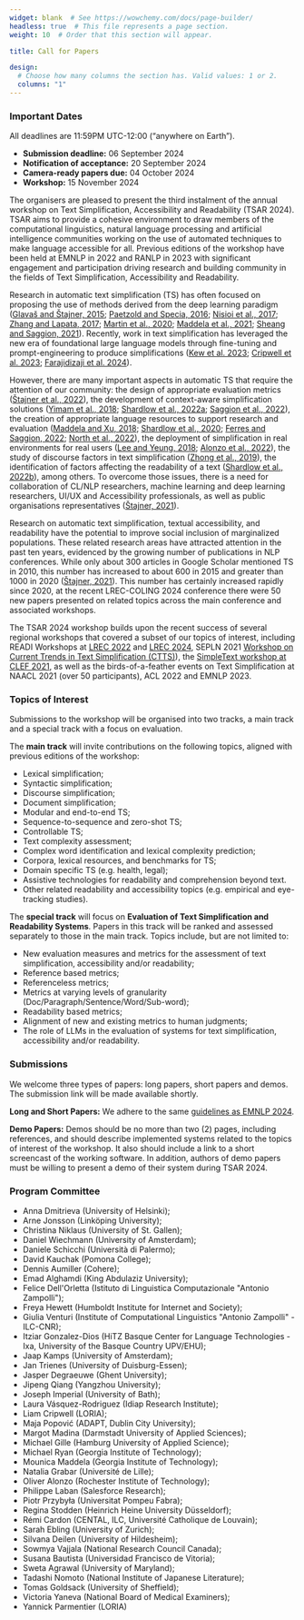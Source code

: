 ```yaml
---
widget: blank  # See https://wowchemy.com/docs/page-builder/
headless: true  # This file represents a page section.
weight: 10  # Order that this section will appear.

title: Call for Papers

design:
  # Choose how many columns the section has. Valid values: 1 or 2.
  columns: "1"
---
```


### Important Dates

All deadlines are 11:59PM UTC-12:00 (“anywhere on Earth”).

- **Submission deadline:** 06 September 2024
- **Notification of acceptance:** 20 September 2024
- **Camera-ready papers due:** 04 October 2024
- **Workshop:** 15 November 2024


The organisers are pleased to present the third instalment of the annual workshop on Text Simplification, Accessibility and Readability (TSAR 2024). TSAR aims to provide a cohesive environment to draw members of the computational linguistics, natural language processing and artificial intelligence communities working on the use of automated techniques to make language accessible for all. Previous editions of the workshop have been held at EMNLP in 2022 and RANLP in 2023 with significant engagement and participation driving research and building community in the fields of Text Simplification, Accessibility and Readability.

Research in automatic text simplification (TS) has often focused on proposing the use of methods derived from the deep learning paradigm ([Glavaš and Štajner, 2015](https://aclanthology.org/P15-2011/); [Paetzold and Specia, 2016](https://ojs.aaai.org/index.php/AAAI/article/view/9885); [Nisioi et al., 2017](https://aclanthology.org/P17-2014/); [Zhang and Lapata, 2017](https://aclanthology.org/D17-1062/); [Martin et al., 2020](https://aclanthology.org/2020.lrec-1.577/); [Maddela et al., 2021](https://aclanthology.org/2021.naacl-main.277/); [Sheang and Saggion, 2021](https://aclanthology.org/2021.inlg-1.38/)). Recently, work in text simplification has leveraged the new era of foundational large language models through fine-tuning and prompt-engineering to produce simplifications ([Kew et al. 2023](https://aclanthology.org/2023.emnlp-main.821/); [Cripwell et al. 2023](https://aclanthology.org/2023.eacl-main.70/); [Farajidizaji et al. 2024](https://aclanthology.org/2024.lrec-main.815/)).  

However, there are many important aspects in automatic TS that require the attention of our community: the design of appropriate evaluation metrics ([Štajner et al., 2022](https://www.frontiersin.org/journals/artificial-intelligence/articles/10.3389/frai.2022.991242/full)), the development of context-aware simplification solutions ([Yimam et al., 2018](https://aclanthology.org/W18-0507/); [Shardlow et al., 2022a](https://aclanthology.org/2021.semeval-1.1/); [Saggion et al., 2022](https://aclanthology.org/2022.tsar-1.31/)), the creation of appropriate language resources to support research and evaluation ([Maddela and Xu, 2018](https://aclanthology.org/D18-1410/); [Shardlow et al., 2020](https://aclanthology.org/2020.readi-1.9/); [Ferres and Saggion, 2022](https://aclanthology.org/2022.lrec-1.383/); [North et al., 2022](https://aclanthology.org/2022.coling-1.529/)), the deployment of simplification in real environments for real users ([Lee and Yeung, 2018](https://aclanthology.org/C18-1019/); [Alonzo et al., 2022](https://aclanthology.org/2022.tsar-1.11/)), the study of discourse factors in text simplification ([Zhong et al., 2019](https://cdn.aaai.org/ojs/6520/6520-13-9745-1-10-20200517.pdf)), the identification of factors affecting the readability of a text ([Shardlow et al., 2022b](https://link.springer.com/article/10.1007/s10579-022-09588-2)), among others.  To overcome those issues, there is a need for collaboration of CL/NLP researchers, machine learning and deep learning researchers, UI/UX and Accessibility professionals, as well as public organisations representatives ([Štajner, 2021](https://aclanthology.org/2021.findings-acl.233/)).

Research on automatic text simplification, textual accessibility, and readability have the potential to improve social inclusion of marginalized populations. These related research areas have attracted attention in the past ten years, evidenced by the growing number of publications in NLP conferences. While only about 300 articles in Google Scholar mentioned TS in 2010, this number has increased to about 600 in 2015 and greater than 1000 in 2020 ([Štajner, 2021](https://aclanthology.org/2021.findings-acl.233/)). This number has certainly increased rapidly since 2020, at the recent LREC-COLING 2024 conference there were 50 new papers presented on related topics across the main conference and associated workshops.

The TSAR 2024 workshop builds upon the recent success of several regional workshops that covered a subset of our topics of interest, including READI Workshops at [LREC 2022](https://cental.uclouvain.be/readi2022/) and [LREC 2024](https://cental.uclouvain.be/readi2024/), SEPLN 2021 [Workshop on Current Trends in Text Simplification (CTTS)](https://taln.upf.edu/pages/cttsr2021-ws/)), the [SimpleText workshop at CLEF 2021](https://simpletext-project.com/2021/clef/en/), as well as the birds-of-a-feather events on Text Simplification at NAACL 2021 (over 50 participants), ACL 2022 and EMNLP 2023.


### Topics of Interest

Submissions to the workshop will be organised into two tracks, a main track and a special track with a focus on evaluation. 

The **main track** will invite contributions on the following topics, aligned with previous editions of the workshop:
- Lexical simplification;
- Syntactic simplification;
- Discourse simplification;
- Document simplification;
- Modular and end-to-end TS;
- Sequence-to-sequence and zero-shot TS;
- Controllable TS;
- Text complexity assessment;
- Complex word identification and lexical complexity prediction;
- Corpora, lexical resources, and benchmarks for TS;
- Domain specific TS (e.g. health, legal);
- Assistive technologies for readability and comprehension beyond text.
- Other related readability and accessibility topics (e.g. empirical and eye-tracking studies).

The **special track** will focus on **Evaluation of Text Simplification and Readability Systems**. Papers in this track will be ranked and assessed separately to those in the main track. Topics include, but are not limited to:
- New evaluation measures and metrics for the assessment of text simplification, accessibility and/or readability;
- Reference based metrics;
- Referenceless metrics;
- Metrics at varying levels of granularity (Doc/Paragraph/Sentence/Word/Sub-word);
- Readability based metrics;
- Alignment of new and existing metrics to human judgments;
- The role of LLMs in the evaluation of systems for text simplification, accessibility and/or readability.


### Submissions

We welcome three types of papers: long papers, short papers and demos. The submission link will be made available shortly.

**Long and Short Papers:** We adhere to the same [guidelines as EMNLP 2024](https://2024.emnlp.org/calls/main_conference_papers/#paper-submission-details).

**Demo Papers:** Demos should be no more than two (2) pages, including references, and should describe implemented systems related to the topics of interest of the workshop. It also should include a link to a short screencast of the working software. In addition, authors of demo papers must be willing to present a demo of their system during TSAR 2024.


### Program Committee

- Anna Dmitrieva (University of Helsinki); 
- Arne Jonsson (Linköping University);
- Christina Niklaus (University of St. Gallen);
- Daniel Wiechmann (University of Amsterdam);
- Daniele Schicchi (Università di Palermo);
- David Kauchak (Pomona College);
- Dennis Aumiller (Cohere);
- Emad Alghamdi (King Abdulaziz University);
- Felice Dell'Orletta (Istituto di Linguistica Computazionale "Antonio Zampolli");
- Freya Hewett (Humboldt Institute for Internet and Society);
- Giulia Venturi (Institute of Computational Linguistics "Antonio Zampolli" - ILC-CNR);
- Itziar Gonzalez-Dios (HiTZ Basque Center for Language Technologies - Ixa, University of the Basque Country UPV/EHU);
- Jaap Kamps (University of Amsterdam);
- Jan Trienes (University of Duisburg-Essen);
- Jasper Degraeuwe (Ghent University);
- Jipeng Qiang (Yangzhou University);
- Joseph Imperial (University of Bath);
- Laura Vásquez-Rodriguez (Idiap Research Institute);
- Liam Cripwell (LORIA);
- Maja Popović (ADAPT, Dublin City University);
- Margot Madina (Darmstadt University of Applied Sciences);
- Michael Gille (Hamburg University of Applied Science);
- Michael Ryan (Georgia Institute of Technology);
- Mounica Maddela (Georgia Institute of Technology);
- Natalia Grabar  (Université de Lille);
- Oliver Alonzo (Rochester Institute of Technology);
- Philippe Laban (Salesforce Research);
- Piotr Przybyła (Universitat Pompeu Fabra);
- Regina Stodden (Heinrich Heine University Düsseldorf);
- Rémi Cardon (CENTAL, ILC, Université Catholique de Louvain);
- Sarah Ebling (University of Zurich);
- Silvana Deilen (University of Hildesheim);
- Sowmya Vajjala (National Research Council Canada);
- Susana Bautista (Universidad Francisco de Vitoria);
- Sweta Agrawal (University of Maryland);
- Tadashi Nomoto (National Institute of Japanese Literature);
- Tomas Goldsack (University of Sheffield);
- Victoria Yaneva (National Board of Medical Examiners);
- Yannick Parmentier (LORIA)

